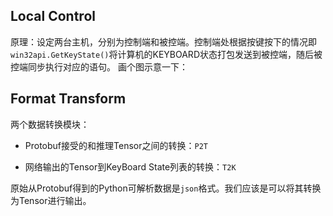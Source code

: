## Local Control

原理：设定两台主机，分别为控制端和被控端。控制端处根据按键按下的情况即`win32api.GetKeyState()`将计算机的KEYBOARD状态打包发送到被控端，随后被控端同步执行对应的语句。
画个图示意一下：


## Format Transform

两个数据转换模块：
- Protobuf接受的和推理Tensor之间的转换：`P2T`

- 网络输出的Tensor到KeyBoard State列表的转换：`T2K`

原始从Protobuf得到的Python可解析数据是`json`格式。我们应该是可以将其转换为Tensor进行输出。

